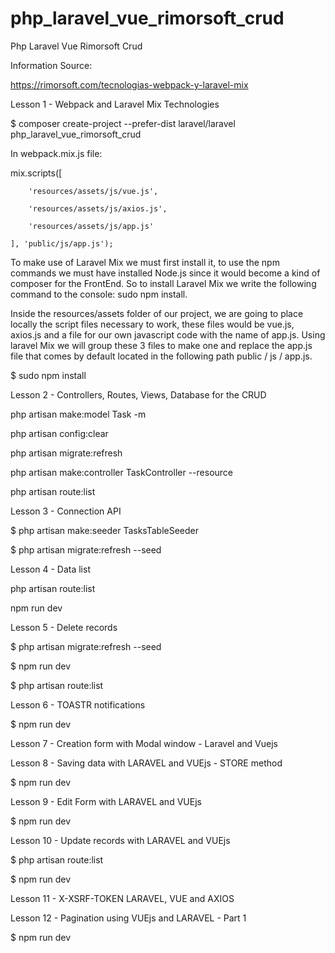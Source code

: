# php_laravel_vue_rimorsoft_crud
Php Laravel Vue Rimorsoft Crud

Information Source:

https://rimorsoft.com/tecnologias-webpack-y-laravel-mix

Lesson 1 - Webpack and Laravel Mix Technologies

$ composer create-project --prefer-dist laravel/laravel php_laravel_vue_rimorsoft_crud

In webpack.mix.js file:

mix.scripts([

        'resources/assets/js/vue.js',

        'resources/assets/js/axios.js',

        'resources/assets/js/app.js'

    ], 'public/js/app.js');

To make use of Laravel Mix we must first install it, to use the npm commands we must have installed Node.js since it would become a kind of composer for the FrontEnd. So to install Laravel Mix we write the following command to the console: sudo npm install.

Inside the resources/assets folder of our project, we are going to place locally the script files necessary to work, these files would be vue.js, axios.js and a file for our own javascript code with the name of app.js. Using laravel Mix we will group these 3 files to make one and replace the app.js file that comes by default located in the following path public / js / app.js.

$ sudo npm install

Lesson 2 - Controllers, Routes, Views, Database for the CRUD

php artisan make:model Task -m

php artisan config:clear

php artisan migrate:refresh

php artisan make:controller TaskController --resource

php artisan route:list

Lesson 3 - Connection API

$ php artisan make:seeder TasksTableSeeder

$ php artisan migrate:refresh --seed

Lesson 4 - Data list

php artisan route:list

npm run dev

Lesson 5 - Delete records

$ php artisan migrate:refresh --seed

$ npm run dev

$ php artisan route:list

Lesson 6 - TOASTR notifications

$ npm run dev

Lesson 7 - Creation form with Modal window - Laravel and Vuejs

Lesson 8 - Saving data with LARAVEL and VUEjs - STORE method

$ npm run dev

Lesson 9 - Edit Form with LARAVEL and VUEjs

$ npm run dev

Lesson 10 - Update records with LARAVEL and VUEjs

$ php artisan route:list

$ npm run dev

Lesson 11 - X-XSRF-TOKEN LARAVEL, VUE and AXIOS

Lesson 12 - Pagination using VUEjs and LARAVEL - Part 1

$ npm run dev





















